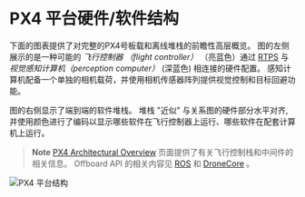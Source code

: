 # PX4 平台硬件/软件结构

下面的图表提供了对完整的PX4号板载和离线堆栈的前瞻性高层概览。 图的左侧展示的是一种可能的 *飞行控制器 （flight controller）* （亮蓝色）通过 [RTPS](../middleware/micrortps.md) 与 *视觉感知计算机（perception computer）* (深蓝色) 相连接的硬件配置。 感知计算机配备一个单独的相机载荷，并使用相机传感器阵列提供视觉控制和目标回避功能。

图的右侧显示了端到端的软件堆栈。 堆栈 "近似" 与关系图的硬件部分水平对齐, 并使用颜色进行了编码以显示哪些软件在飞行控制器上运行、哪些软件在配套计算机上运行。

> **Note** [PX4 Architectural Overview](../concept/architecture.md) 页面提供了有关飞行控制栈和中间件的相关信息。 Offboard API 的相关内容见 [ROS](../ros/README.md) 和 [DroneCore](https://mavsdk.mavlink.io/develop/en/index.html) 。

![PX4 平台结构](../../assets/diagrams/dronecode_platform_architecture.jpg)

<!-- The drawing is on draw.io: https://drive.google.com/file/d/14sgSpcs7NcBatW-qn0dLtyMHvwNMSSlm/view?usp=sharing. Request access from dev team. -->